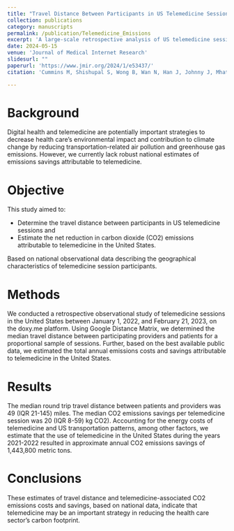 ```yaml
---
title: "Travel Distance Between Participants in US Telemedicine Sessions With Estimates of Emissions Savings: Observational Study"
collection: publications
category: manuscripts
permalink: /publication/Telemedicine_Emissions
excerpt: 'A large-scale retrospective analysis of US telemedicine sessions shows that telemedicine reduces median travel by 49 miles and saves over 1.4 million metric tons of CO2 annually, hence shrinking health care's carbon footprint.'
date: 2024-05-15
venue: 'Journal of Medical Internet Research'
slidesurl: ""
paperurl: 'https://www.jmir.org/2024/1/e53437/'
citation: 'Cummins M, Shishupal S, Wong B, Wan N, Han J, Johnny J, Mhatre-Owens A, Gouripeddi R, Ivanova J, Ong T, Soni H, Barrera J, Wilczewski H, Welch B, Bunnell B. Travel Distance Between Participants in US Telemedicine Sessions With Estimates of Emissions Savings: Observational Study. J Med Internet Res 2024;26:e53437. URL: https://www.jmir.org/2024/1/e53437. DOI: 10.2196/53437'

---
```


Background
======
Digital health and telemedicine are potentially important strategies to decrease health care’s environmental impact and contribution to climate change by reducing transportation-related air pollution and greenhouse gas emissions. However, we currently lack robust national estimates of emissions savings attributable to telemedicine.


Objective
======
This study aimed to: 
- Determine the travel distance between participants in US telemedicine sessions and
- Estimate the net reduction in carbon dioxide (CO2) emissions attributable to telemedicine in the United States.
  
Based on national observational data describing the geographical characteristics of telemedicine session participants.

Methods
======
We conducted a retrospective observational study of telemedicine sessions in the United States between January 1, 2022, and February 21, 2023, on the doxy.me platform. Using Google Distance Matrix, we determined the median travel distance between participating providers and patients for a proportional sample of sessions. Further, based on the best available public data, we estimated the total annual emissions costs and savings attributable to telemedicine in the United States.

Results
======
The median round trip travel distance between patients and providers was 49 (IQR 21-145) miles. The median CO2 emissions savings per telemedicine session was 20 (IQR 8-59) kg CO2). Accounting for the energy costs of telemedicine and US transportation patterns, among other factors, we estimate that the use of telemedicine in the United States during the years 2021-2022 resulted in approximate annual CO2 emissions savings of 1,443,800 metric tons.

Conclusions
======
These estimates of travel distance and telemedicine-associated CO2 emissions costs and savings, based on national data, indicate that telemedicine may be an important strategy in reducing the health care sector’s carbon footprint.
